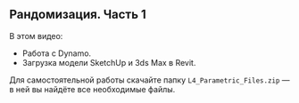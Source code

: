 ## Рандомизация. Часть 1

В этом видео:

- Работа с Dynamo.
- Загрузка модели SketchUp и 3ds Max в Revit.

Для самостоятельной работы скачайте папку `L4_Parametric_Files.zip` — в ней вы найдёте все необходимые файлы.

[](https://player.softculture.cc/embed/MRM/MRM_8.16.03_L3-1_Parametric)
